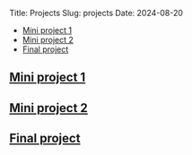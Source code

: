 Title: Projects
Slug: projects
Date: 2024-08-20

* [Mini project 1](#mini-1)
* [Mini project 2](#mini-2)
* [Final project ](#final)

## <a id="mini-1"></a><a class="anchor-link" href="#mini-1">Mini project 1</a>

## <a id="mini-2"></a><a class="anchor-link" href="#mini-1">Mini project 2</a>

## <a id="final"></a><a class="anchor-link" href="#final">Final project</a>